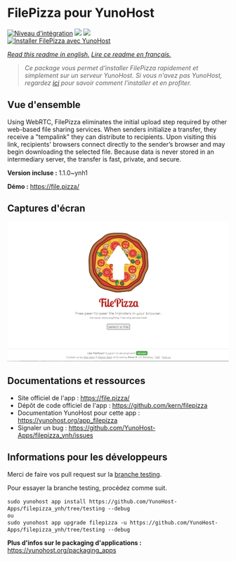 # FilePizza pour YunoHost

[![Niveau d'intégration](https://dash.yunohost.org/integration/filepizza.svg)](https://dash.yunohost.org/appci/app/filepizza) ![](https://ci-apps.yunohost.org/ci/badges/filepizza.status.svg) ![](https://ci-apps.yunohost.org/ci/badges/filepizza.maintain.svg)  
[![Installer FilePizza avec YunoHost](https://install-app.yunohost.org/install-with-yunohost.svg)](https://install-app.yunohost.org/?app=filepizza)

*[Read this readme in english.](./README.md)*
*[Lire ce readme en français.](./README_fr.md)*

> *Ce package vous permet d'installer FilePizza rapidement et simplement sur un serveur YunoHost.
Si vous n'avez pas YunoHost, regardez [ici](https://yunohost.org/#/install) pour savoir comment l'installer et en profiter.*

## Vue d'ensemble

Using WebRTC, FilePizza eliminates the initial upload step required by other web-based file sharing services. When senders initialize a transfer, they receive a "tempalink" they can distribute to recipients. Upon visiting this link, recipients' browsers connect directly to the sender’s browser and may begin downloading the selected file. Because data is never stored in an intermediary server, the transfer is fast, private, and secure.

**Version incluse :** 1.1.0~ynh1

**Démo :** https://file.pizza/

## Captures d'écran

![](./doc/screenshots/screenshot.png)

## Documentations et ressources

* Site officiel de l'app : https://file.pizza/
* Dépôt de code officiel de l'app : https://github.com/kern/filepizza
* Documentation YunoHost pour cette app : https://yunohost.org/app_filepizza
* Signaler un bug : https://github.com/YunoHost-Apps/filepizza_ynh/issues

## Informations pour les développeurs

Merci de faire vos pull request sur la [branche testing](https://github.com/YunoHost-Apps/filepizza_ynh/tree/testing).

Pour essayer la branche testing, procédez comme suit.
```
sudo yunohost app install https://github.com/YunoHost-Apps/filepizza_ynh/tree/testing --debug
ou
sudo yunohost app upgrade filepizza -u https://github.com/YunoHost-Apps/filepizza_ynh/tree/testing --debug
```

**Plus d'infos sur le packaging d'applications :** https://yunohost.org/packaging_apps